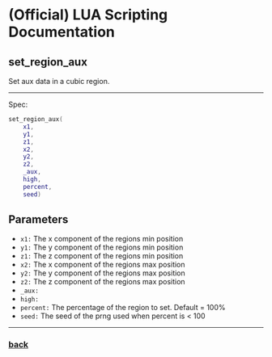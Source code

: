 
# (Official) LUA Scripting Documentation

## set_region_aux

Set aux data in a cubic region.

___

Spec:

```lua
set_region_aux(
	x1,
	y1,
	z1,
	x2,
	y2,
	z2,
	_aux,
	high,
	percent,
	seed)
```

## Parameters

- `x1:` The x component of the regions min position
- `y1:` The y component of the regions min position
- `z1:` The z component of the regions min position
- `x2:` The x component of the regions max position
- `y2:` The y component of the regions max position
- `z2:` The z component of the regions max position
- `_aux:` 
- `high:` 
- `percent:` The percentage of the region to set. Default = 100%
- `seed:` The seed of the prng used when percent is < 100

___

### [back](../blocks)
